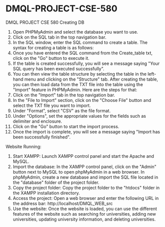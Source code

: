 # DMQL-PROJECT-CSE-580
DMQL PROJECT CSE 580
Creating DB
1. Open PHPMyAdmin and select the database you want to use.
2. Click on the SQL tab in the top navigation bar.
3. In the SQL window, enter the SQL command to create a table. The syntax for creating a table is as follows:
4. Once you have entered the SQL command from the Create_table txt, click on the "Go" button to execute it.
5. If the table is created successfully, you will see a message saying "Your SQL query has been executed successfully".
6. You can then view the table structure by selecting the table in the left-hand menu and clicking on the "Structure" tab.
After creating the table, you can then load data from the TXT file into the table using the "Import" feature in PHPMyAdmin. Here are the steps for that:
1. Click on the "Import" tab in the top navigation bar.
2. In the "File to Import" section, click on the "Choose File" button and select the TXT file you want to import.
3. Under "Format", select "CSV" as the file format.
4. Under "Options", set the appropriate values for the fields such as delimiter and enclosure.
5. Click on the "Go" button to start the import process.
6. Once the import is complete, you will see a message saying "Import has been successfully finished".


Website Running:
1. Start XAMPP: Launch XAMPP control panel and start the Apache and MySQL.
2. Import the database: In the XAMPP control panel, click on the "Admin" button next to MySQL to open phpMyAdmin in a web browser. In phpMyAdmin, create a new database and import the SQL file located in the "database" folder of the project folder.
3. Copy the project folder: Copy the project folder to the "htdocs" folder in the XAMPP installation directory.
4. Access the project: Open a web browser and enter the following URL in the address bar: http://localhost/DMQL_WEB_src
5. Use the website: Once the website is loaded, you can use the different features of the website such as searching for universities, adding new universities, updating university information, and deleting universities.

